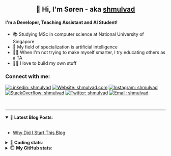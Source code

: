 <h2 align="center">
	👋 Hi, I'm Søren - aka <a href="https://shmulvad.com">shmulvad</a>
</h2>

#### I'm a Developer, Teaching Assistant and AI Student!
- 📚 Studying MSc in computer science at National University of Singapore
- 🧠 My field of specialization is artificial intelligence
- 👨‍🏫 When I'm not trying to make myself smarter, I try educating others as a TA
- 👨‍💻 I love to build my own stuff

### Connect with me:

[![Linkedin: shmulvad](https://img.shields.io/badge/shmulvad-blue?style=flat&logo=Linkedin&logoColor=white)][linkedin]
[![Website: shmulvad.com](https://img.shields.io/badge/shmulvad.com-47CCCC?&style=flat&logo=Google-Chrome&logoColor=white)][website]
[![Instagram: shmulvad](https://img.shields.io/badge/-@shmulvad-purple?style=flat&logo=Instagram&logoColor=white)][instagram]
[![StackOverflow: shmulvad](https://img.shields.io/badge/shmulvad-FE7A16?style=flat&logo=stack-overflow&logoColor=white)][stackOverflow]
[![Twitter: shmulvad](https://img.shields.io/badge/@shmulvad-1ca0f1?style=flat&logo=twitter&logoColor=white)][twitter]
[![Email: shmulvad](https://img.shields.io/badge/shmulvad-D14836?style=flat&logo=gmail&logoColor=white)][mail]

<br />

---

<details open>
 <summary>📕 <b>Latest Blog Posts</b>: </summary>

<br>

<!-- BLOG-POST-LIST:START -->
- [Why Did I Start This Blog](https://shmulvad.com/blog/why-did-start-this-blog)
<!-- BLOG-POST-LIST:END -->

</details>

<!-- --- -->

<details>
 <summary>🤖 <b>Coding stats</b>: </summary>

<br>

<!--START_SECTION:waka-->
**I'm a Night 🦉** 

```text
🌞 Morning    101 commits    ██░░░░░░░░░░░░░░░░░░░░░░░   10.18% 
🌆 Daytime    364 commits    █████████░░░░░░░░░░░░░░░░   36.69% 
🌃 Evening    366 commits    █████████░░░░░░░░░░░░░░░░   36.9% 
🌙 Night      161 commits    ████░░░░░░░░░░░░░░░░░░░░░   16.23%

```


📊 **This Week I Spent My Time On** 

```text
💬 Programming Languages: 
Python                   20 hrs 57 mins      ███████████████░░░░░░░░░░   60.42% 
HTML                     4 hrs 58 mins       ███░░░░░░░░░░░░░░░░░░░░░░   14.34% 
Other                    4 hrs 34 mins       ███░░░░░░░░░░░░░░░░░░░░░░   13.2% 
CSS                      1 hr 8 mins         ░░░░░░░░░░░░░░░░░░░░░░░░░   3.31% 
Bash                     54 mins             ░░░░░░░░░░░░░░░░░░░░░░░░░   2.61%

🔥 Editors: 
VS Code                  29 hrs 42 mins      █████████████████████░░░░   85.64% 
Zsh                      4 hrs 15 mins       ███░░░░░░░░░░░░░░░░░░░░░░   12.28% 
Sublime Text             43 mins             ░░░░░░░░░░░░░░░░░░░░░░░░░   2.08%

🐱‍💻 Projects: 
overvaagning-sender      11 hrs 49 mins      ████████░░░░░░░░░░░░░░░░░   34.08% 
overvaagning-admin       9 hrs 36 mins       ███████░░░░░░░░░░░░░░░░░░   27.72% 
overvaagning             5 hrs 22 mins       ████░░░░░░░░░░░░░░░░░░░░░   15.5% 
search_string            2 hrs 53 mins       ██░░░░░░░░░░░░░░░░░░░░░░░   8.35% 
finanstilsyn-scraper     2 hrs 32 mins       █░░░░░░░░░░░░░░░░░░░░░░░░   7.33%

```


 Last Updated on 26/01/2022 18:47:17 UTC
<!--END_SECTION:waka-->

</details>

<!-- --- -->

<details>
 <summary>😇 <b>My GitHub stats</b>: </summary>

<br>

<img align="left" alt="shmulvad's Github Stats" src="https://github-readme-stats.vercel.app/api?username=shmulvad&show_icons=true&hide_border=true" />

</details>



[website]: https://shmulvad.com
[twitter]: https://twitter.com/shmulvad
[linkedin]: https://linkedin.com/in/shmulvad
[instagram]: https://instagram.com/shmulvad
[stackOverflow]: https://stackoverflow.com/users/9248793/shmulvad
[mail]: mailto:shmulvad@gmail.com
[github]: https://github.com/shmulvad
